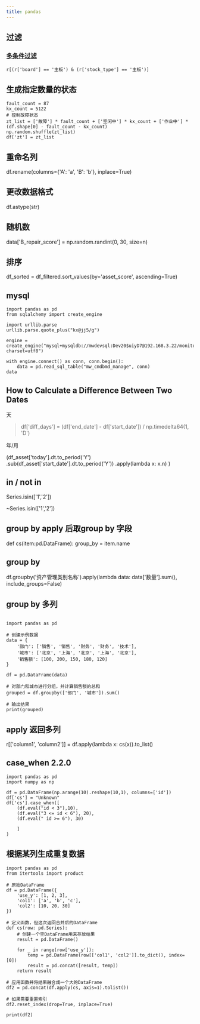 ```yaml
---
title: pandas
---
```


## 过滤

### [多条件过滤](https://pandas.pydata.org/docs/user_guide/indexing.html#setting-with-enlargement-conditionally-using-numpy)

```
r[(r['board'] == '主板') & (r['stock_type'] == '主板')]
```


## 生成指定数量的状态

```
fault_count = 87
kx_count = 5122
# 控制故障状态
zt_list = ['故障'] * fault_count + ['空闲中'] * kx_count + ['作业中'] * (df.shape[0] - fault_count - kx_count) 
np.random.shuffle(zt_list)
df['zt'] = zt_list
```


## 重命名列

df.rename(columns={'A': 'a', 'B': 'b'}, inplace=True)

## 更改数据格式

 df.astype(str)


## 随机数

data['B_repair_score'] = np.random.randint(0, 30, size=n)

## 排序

df_sorted = df_filtered.sort_values(by='asset_score', ascending=True)


## mysql

```
import pandas as pd 
from sqlalchemy import create_engine

import urllib.parse
urllib.parse.quote_plus("kx@jj5/g")

engine = create_engine("mysql+mysqldb://mwdevsql:Dev20$uiyD7@192.168.3.22/monitor?charset=utf8")

with engine.connect() as conn, conn.begin():
    data = pd.read_sql_table("mw_cmdbmd_manage", conn)
data

```


## How to Calculate a Difference Between Two Dates

天

> df['diff_days'] = (df['end_date'] - df['start_date']) / np.timedelta64(1, 'D')

年/月

(df_asset['today'].dt.to_period('Y')
                       .sub(df_asset['start_date'].dt.to_period('Y'))
                       .apply(lambda x: x.n)
                      )



## in / not in

Series.isin(['1','2'])

~Series.isin(['1','2'])


## group by apply 后取group by 字段

def cs(item:pd.DataFrame):
    group_by = item.name


## group by 

df.groupby('资产管理类别名称').apply(lambda data: data['数量'].sum(), include_groups=False)

## group by 多列

```

import pandas as pd

# 创建示例数据
data = {
    '部门': ['销售', '销售', '财务', '财务', '技术'],
    '城市': ['北京', '上海', '北京', '上海', '北京'],
    '销售额': [100, 200, 150, 180, 120]
}

df = pd.DataFrame(data)

# 对部门和城市进行分组，并计算销售额的总和
grouped = df.groupby(['部门', '城市']).sum()

# 输出结果
print(grouped)
```

## apply 返回多列

r[['column1', 'column2']] = df.apply(lambda x: cs(x)).to_list()

## case_when 2.2.0

```
import pandas as pd
import numpy as np

df = pd.DataFrame(np.arange(10).reshape(10,1), columns=['id'])
df['cs'] = "Unknown"
df['cs'].case_when([
    (df.eval("id < 3"),10),
    (df.eval("3 <= id < 6"), 20),
    (df.eval(" id >= 6"), 30)
    
    ]
)
```


## 根据某列生成重复数据

```
import pandas as pd
from itertools import product

# 原始DataFrame
df = pd.DataFrame({
    'use_y': [1, 2, 3],
    'col1': ['a', 'b', 'c'],
    'col2': [10, 20, 30]
})

# 定义函数，但这次返回合并后的DataFrame
def cs(row: pd.Series):
    # 创建一个空DataFrame用来存放结果
    result = pd.DataFrame()
    
    for _ in range(row['use_y']): 
        temp = pd.DataFrame(row[['col1', 'col2']].to_dict(), index=[0])
        result = pd.concat([result, temp])
    return result

# 应用函数并将结果融合成一个大的DataFrame
df2 = pd.concat(df.apply(cs, axis=1).tolist())

# 如果需要重置索引
df2.reset_index(drop=True, inplace=True)

print(df2)

```